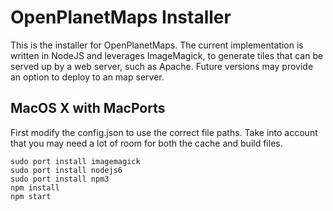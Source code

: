 OpenPlanetMaps Installer
========================

This is the installer for OpenPlanetMaps. The current implementation
is written in NodeJS and leverages ImageMagick, to generate tiles
that can be served up by a web server, such as Apache. Future versions
may provide an option to deploy to an map server.



MacOS X with MacPorts
---------------------

First modify the config.json to use the correct file paths. Take
into account that you may need a lot of room for both the cache
and build files.

    sudo port install imagemagick
    sudo port install nodejs6
    sudo port install npm3
    npm install
    npm start

